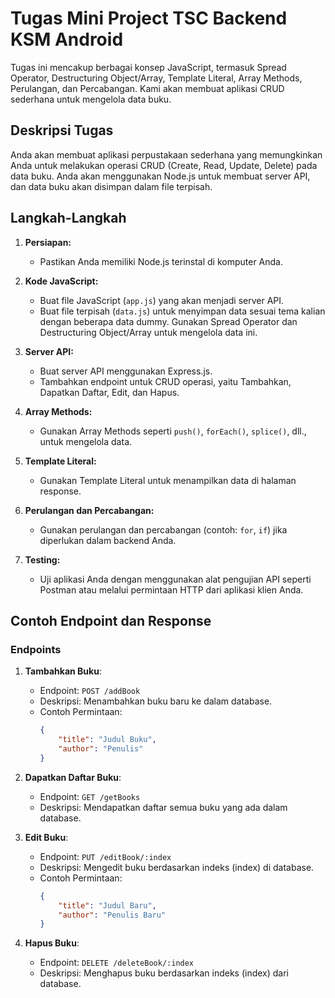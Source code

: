 # Tugas Mini Project TSC Backend KSM Android

Tugas ini mencakup berbagai konsep JavaScript, termasuk Spread Operator, Destructuring Object/Array, Template Literal, Array Methods, Perulangan, dan Percabangan. Kami akan membuat aplikasi CRUD sederhana untuk mengelola data buku.

## Deskripsi Tugas

Anda akan membuat aplikasi perpustakaan sederhana yang memungkinkan Anda untuk melakukan operasi CRUD (Create, Read, Update, Delete) pada data buku. Anda akan menggunakan Node.js untuk membuat server API, dan data buku akan disimpan dalam file terpisah.

## Langkah-Langkah

1. **Persiapan:**
   - Pastikan Anda memiliki Node.js terinstal di komputer Anda.

2. **Kode JavaScript:**
   - Buat file JavaScript (`app.js`) yang akan menjadi server API.
   - Buat file terpisah (`data.js`) untuk menyimpan data sesuai tema kalian dengan beberapa data dummy. Gunakan Spread Operator dan Destructuring Object/Array untuk mengelola data ini.

3. **Server API:**
   - Buat server API menggunakan Express.js.
   - Tambahkan endpoint untuk CRUD operasi, yaitu Tambahkan, Dapatkan Daftar, Edit, dan Hapus.

4. **Array Methods:**
   - Gunakan Array Methods seperti `push()`, `forEach()`, `splice()`, dll., untuk mengelola data.

5. **Template Literal:**
   - Gunakan Template Literal untuk menampilkan data di halaman response.

6. **Perulangan dan Percabangan:**
   - Gunakan perulangan dan percabangan (contoh: `for`, `if`) jika diperlukan dalam backend Anda.

7. **Testing:**
   - Uji aplikasi Anda dengan menggunakan alat pengujian API seperti Postman atau melalui permintaan HTTP dari aplikasi klien Anda.

## Contoh Endpoint dan Response

### Endpoints

1. **Tambahkan Buku**:
   - Endpoint: `POST /addBook`
   - Deskripsi: Menambahkan buku baru ke dalam database.
   - Contoh Permintaan:
     ```json
     {
         "title": "Judul Buku",
         "author": "Penulis"
     }
     ```

2. **Dapatkan Daftar Buku**:
   - Endpoint: `GET /getBooks`
   - Deskripsi: Mendapatkan daftar semua buku yang ada dalam database.

3. **Edit Buku**:
   - Endpoint: `PUT /editBook/:index`
   - Deskripsi: Mengedit buku berdasarkan indeks (index) di database.
   - Contoh Permintaan:
     ```json
     {
         "title": "Judul Baru",
         "author": "Penulis Baru"
     }
     ```

4. **Hapus Buku**:
   - Endpoint: `DELETE /deleteBook/:index`
   - Deskripsi: Menghapus buku berdasarkan indeks (index) dari database.
